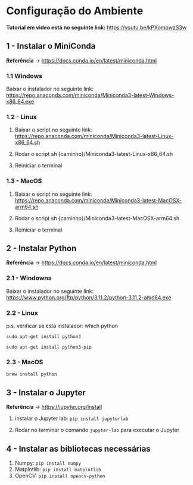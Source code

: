 # Configuração do Ambiente

**Tutorial em video está no seguinte link:** https://youtu.be/kPXompwzS3w

## 1 - Instalar o MiniConda

**Referência** -> https://docs.conda.io/en/latest/miniconda.html

### 1.1 Windows

Baixar o instalador no seguinte link: https://repo.anaconda.com/miniconda/Miniconda3-latest-Windows-x86_64.exe

### 1.2 - Linux 

1. Baixar o script no seguinte link: https://repo.anaconda.com/miniconda/Miniconda3-latest-Linux-x86_64.sh

2. Rodar o script sh {caminho}/Miniconda3-latest-Linux-x86_64.sh

3. Reiniciar o terminal

### 1.3 - MacOS

1. Baixar o script no seguinte link: https://repo.anaconda.com/miniconda/Miniconda3-latest-MacOSX-arm64.sh

2. Rodar o script sh {caminho}/Miniconda3-latest-MacOSX-arm64.sh

3. Reiniciar o terminal

## 2 - Instalar Python

**Referência** -> https://docs.conda.io/en/latest/miniconda.html

### 2.1 - Windowns

Baixar o instalador no seguinte link: https://www.python.org/ftp/python/3.11.2/python-3.11.2-amd64.exe

### 2.2 - Linux

p.s. verificar se está instalador: which python

`sudo apt-get install python3`

`sudo apt-get install python3-pip`

### 2.3 - MacOS

`brew install python`

## 3 - Instalar o Jupyter 

**Referência** -> https://jupyter.org/install

1. instalar o Jupyter lab: `pip install jupyterlab`

2. Rodar no terminar o comando `jupyter-lab` para executar o Jupyter

## 4 - Instalar as bibliotecas necessárias

1. Numpy: `pip install numpy`
2. Matplotlib: `pip install matplotlib`
3. OpenCV: `pip install opencv-python`

